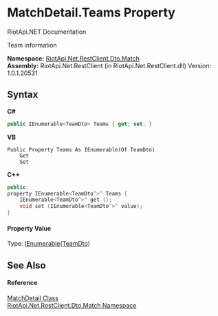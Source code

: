 # MatchDetail.Teams Property 
RiotApi.NET Documentation 

Team information

**Namespace:**&nbsp;<a href="119ce159-34e9-7e8a-13ff-b7a4fc7406a6">RiotApi.Net.RestClient.Dto.Match</a><br />**Assembly:**&nbsp;RiotApi.Net.RestClient (in RiotApi.Net.RestClient.dll) Version: 1.0.1.20531

## Syntax

**C#**<br />
``` C#
public IEnumerable<TeamDto> Teams { get; set; }
```

**VB**<br />
``` VB
Public Property Teams As IEnumerable(Of TeamDto)
	Get
	Set
```

**C++**<br />
``` C++
public:
property IEnumerable<TeamDto^>^ Teams {
	IEnumerable<TeamDto^>^ get ();
	void set (IEnumerable<TeamDto^>^ value);
}
```


#### Property Value
Type: <a href="http://msdn2.microsoft.com/en-us/library/9eekhta0" target="_blank">IEnumerable</a>(<a href="dbf19582-e8c3-4cf2-0a3f-be629b4a38bc">TeamDto</a>)

## See Also


#### Reference
<a href="dba0202a-728f-4357-0d9b-ce727056112b">MatchDetail Class</a><br /><a href="119ce159-34e9-7e8a-13ff-b7a4fc7406a6">RiotApi.Net.RestClient.Dto.Match Namespace</a><br />